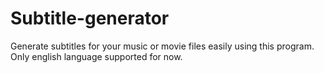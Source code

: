 # Subtitle-generator
Generate subtitles for your music or movie files easily using this program. Only english language supported for now.
